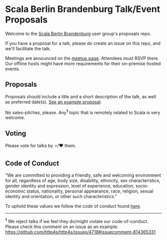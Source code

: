 # Scala Berlin Brandenburg Talk/Event Proposals

Welcome to the [Scala Berlin Brandenburg](https://www.meetup.com/Scala-Berlin-Brandenburg/) user group's proposals repo.

If you have a proposal for a talk, please do create an issue on this repo, and we'll facilitate the talk.

Meetings are announced on the [meetup page](https://www.meetup.com/Scala-Berlin-Brandenburg/). Attendees must RSVP there. Our offline hosts might have more requirements for their on-premise hosted events. 

## Proposals

Proposals should include a title and a short description of the talk, as well as preferred date(s). [See an example proposal](https://github.com/scala-berlin-bb/scala-berlin-talk-proposals/issues/1). 

No sales-pitches, please. Any<sup><b>1</b></sup> topic that is remotely related to Scala is very welcome.  

## Voting

Please vote for talks by :star:/:heart: them.

## Code of Conduct 

"We are committed to providing a friendly, safe and welcoming environment for all, regardless of age, body size, disability, ethnicity, sex characteristics, gender identity and expression, level of experience, education, socio-economic status, nationality, personal appearance, race, religion, sexual identity and orientation, or other such characteristics."

To uphold these values we follow the code of conduct found [here](https://typelevel.org/code-of-conduct.html). 



<hr>

<sup><b>1</b></sup> We reject talks if we feel they do/might violate our code-of-conduct. Please check this comment on an issue as an example: https://github.com/http4s/http4s/issues/4718#issuecomment-814365331 
